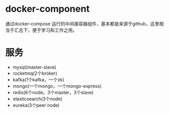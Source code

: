 # docker-component
通过docker-compose 运行的中间接容器组件，基本都是来源于github，这里相当于汇总下，便于学习和工作之用。

# 服务
- mysql(master-slave)
- rocketmq(2个broker)
- kafka(1个kafka，一个zk)
- mongo(一个mongo，一个mongo-express)
- redis(6个node，3个master，3个slave)
- elasticsearch(3个node)
- eureka(3个peer node)